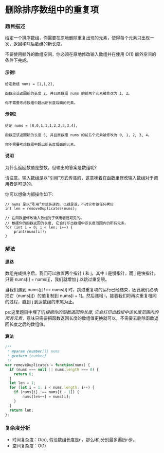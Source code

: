 # 删除排序数组中的重复项

### 题目描述

给定一个排序数组，你需要在原地删除重复出现的元素，使得每个元素只出现一次，返回移除后数组的新长度。

不要使用额外的数组空间，你必须在原地修改输入数组并在使用 O(1) 额外空间的条件下完成。

#### 示例1

```
给定数组 nums = [1,1,2], 

函数应该返回新的长度 2, 并且原数组 nums 的前两个元素被修改为 1, 2。 

你不需要考虑数组中超出新长度后面的元素。
```

#### 示例2

```
给定 nums = [0,0,1,1,1,2,2,3,3,4],

函数应该返回新的长度 5, 并且原数组 nums 的前五个元素被修改为 0, 1, 2, 3, 4。

你不需要考虑数组中超出新长度后面的元素。
```

#### 说明

为什么返回数值是整数，但输出的答案是数组呢?

请注意，输入数组是以“引用”方式传递的，这意味着在函数里修改输入数组对于调用者是可见的。

你可以想象内部操作如下:

```
// nums 是以“引用”方式传递的。也就是说，不对实参做任何拷贝
int len = removeDuplicates(nums);

// 在函数里修改输入数组对于调用者是可见的。
// 根据你的函数返回的长度, 它会打印出数组中该长度范围内的所有元素。
for (int i = 0; i < len; i++) {
    print(nums[i]);
}
```

### 解法

#### 思路

数组完成排序后，我们可以放置两个指针 i 和 j，其中 i 是慢指针，而 j 是快指针。只要 nums[i] = nums[j]，我们就增加 j 以跳过重复项。

当我们遇到 nums[j] !== nums[i] 时，跳过重复项的运行已经结束，因此我们必须把它（nums[j]）的值复制到 nums[i + 1]。然后递增 i，接着我们将再次重复相同的过程，直到 j 到达数组的末尾为止。

ps:这里题目中埋了坑*根据你的函数返回的长度, 它会打印出数组中该长度范围内的所有元素*，意味只需要把函数返回长度的数组值更换就可以，不需要去删除函数返回长度之后的数组值。

#### 算法

```javascript
/**
 * @param {number[]} nums
 * @return {number}
 */
var removeDuplicates = function(nums) {
  if (nums === null || nums.length === 0) { 
    return 0; 
  }
  let len = 1;
  for (let i = 1; i < nums.length; i++) {
    if (nums[i] !== nums[i - 1]) {
        nums[len++] = nums[i];
    } 
  }
  return len;
};
```

### 复杂度分析

- 时间复杂度：O(n), 假设数组长度是n，那么i和j分别最多遍历n步。
- 空间复杂度：O(1)

